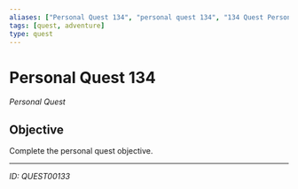 ```yaml
---
aliases: ["Personal Quest 134", "personal quest 134", "134 Quest Personal"]
tags: [quest, adventure]
type: quest
---
```


# Personal Quest 134

*Personal Quest*

## Objective
Complete the personal quest objective.

---
*ID: QUEST00133*